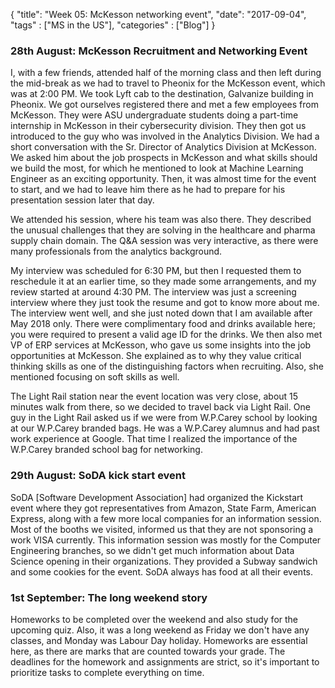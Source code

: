 {
    "title": "Week 05: McKesson networking event",
    "date": "2017-09-04",
    "tags" : ["MS in the US"],
    "categories" : ["Blog"]
}

<h3> 28th August: McKesson Recruitment and Networking Event </h3>

I, with a few friends, attended half of the morning class and then left during the mid-break as we had to travel to Pheonix for the McKesson event, which was at 2:00 PM. We took Lyft cab to the destination, Galvanize building in Pheonix. We got ourselves registered there and met a few employees from McKesson. They were ASU undergraduate students doing a part-time internship in McKesson in their cybersecurity division. They then got us introduced to the guy who was involved in the Analytics Division. We had a short conversation with the Sr. Director of Analytics Division at McKesson. We asked him about the job prospects in McKesson and what skills should we build the most, for which he mentioned to look at Machine Learning Engineer as an exciting opportunity. Then, it was almost time for the event to start, and we had to leave him there as he had to prepare for his presentation session later that day.

We attended his session, where his team was also there. They described the unusual challenges that they are solving in the healthcare and pharma supply chain domain. The Q&A session was very interactive, as there were many professionals from the analytics background.

My interview was scheduled for 6:30 PM, but then I requested them to reschedule it at an earlier time, so they made some arrangements, and my review started at around 4:30 PM. The interview was just a screening interview where they just took the resume and got to know more about me. The interview went well, and she just noted down that I am available after May 2018 only.
There were complimentary food and drinks available here; you were required to present a valid age ID for the drinks. We then also met VP of ERP services at McKesson, who gave us some insights into the job opportunities at McKesson. She explained as to why they value critical thinking skills as one of the distinguishing factors when recruiting. Also, she mentioned focusing on soft skills as well.

The Light Rail station near the event location was very close, about 15 minutes walk from there, so we decided to travel back via Light Rail. One guy in the Light Rail asked us if we were from W.P.Carey school by looking at our W.P.Carey branded bags. He was a W.P.Carey alumnus and had past work experience at Google. That time I realized the importance of the W.P.Carey branded school bag for networking.

<h3> 29th August: SoDA kick start event </h3>

SoDA [Software Development Association] had organized the Kickstart event where they got representatives from Amazon, State Farm, American Express, along with a few more local companies for an information session. Most of the booths we visited, informed us that they are not sponsoring a work VISA currently. This information session was mostly for the Computer Engineering branches, so we didn't get much information about Data Science opening in their organizations. They provided a Subway sandwich and some cookies for the event. SoDA always has food at all their events.

<h3> 1st September: The long weekend story </h3>

Homeworks to be completed over the weekend and also study for the upcoming quiz. Also, it was a long weekend as Friday we don't have any classes, and Monday was Labour Day holiday. Homeworks are essential here, as there are marks that are counted towards your grade. The deadlines for the homework and assignments are strict, so it's important to prioritize tasks to complete everything on time.
